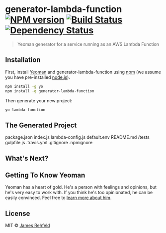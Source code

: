 # generator-lambda-function [![NPM version][npm-image]][npm-url] [![Build Status][travis-image]][travis-url] [![Dependency Status][daviddm-image]][daviddm-url]
> Yeoman generator for a service running as an AWS Lambda Function

## Installation

First, install [Yeoman](http://yeoman.io) and generator-lambda-function using [npm](https://www.npmjs.com/) (we assume you have pre-installed [node.js](https://nodejs.org/)).

```bash
npm install -g yo
npm install -g generator-lambda-function
```

Then generate your new project:

```bash
yo lambda-function
```

## The Generated Project

package.json
index.js
lambda-config.js
default.env
README.md
/tests
gulpfile.js
.travis.yml
.gitignore
.npmignore

## What's Next?



## Getting To Know Yeoman

Yeoman has a heart of gold. He&#39;s a person with feelings and opinions, but he&#39;s very easy to work with. If you think he&#39;s too opinionated, he can be easily convinced. Feel free to [learn more about him](http://yeoman.io/).

## License

MIT © [James Rehfeld](http://rehf27.github.io)


[npm-image]: https://badge.fury.io/js/generator-lambda-function.svg
[npm-url]: https://npmjs.org/package/generator-lambda-function
[travis-image]: https://travis-ci.org/rehf27/generator-lambda-function.svg?branch=master
[travis-url]: https://travis-ci.org/rehf27/generator-lambda-function
[daviddm-image]: https://david-dm.org/rehf27/generator-lambda-function.svg?theme=shields.io
[daviddm-url]: https://david-dm.org/rehf27/generator-lambda-function

